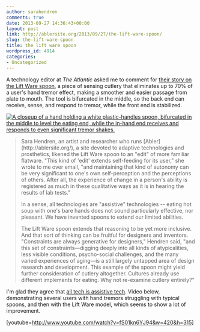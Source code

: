```yaml
---
author: sarahendren
comments: true
date: 2013-09-27 14:36:43+00:00
layout: post
link: http://ablersite.org/2013/09/27/the-lift-ware-spoon/
slug: the-lift-ware-spoon
title: the lift ware spoon
wordpress_id: 4914
categories:
- Uncategorized
---
```


A technology editor at _The Atlantic_ asked me to comment for [their story on the Lift Ware spoon](http://www.theatlantic.com/technology/archive/2013/09/a-spoon-for-people-with-parkinsons/279984/), a piece of sensing cutlery that eliminates up to 70% of a user's hand tremor effect, making a smoother and easier passage from plate to mouth. The tool is bifurcated in the middle, so the back end can receive, sense, and respond to tremor, while the front end is stabilized.

[![A closeup of a hand holding a white plastic-handles spoon, bifurcated in the middle to level the eating end, while the in-hand end receives and responds to even significant tremor shakes.](http://ablersite.files.wordpress.com/2013/09/spooninhandplant.jpg)](http://ablersite.files.wordpress.com/2013/09/spooninhandplant.jpg)


<blockquote>Sara Hendren, an artist and researcher who runs [Abler](http://ablersite.org/), a site devoted to adaptive technologies and prosthetics, likened the Lift Ware spoon to an "edit" of more familiar flatware. "This kind of 'edit' extends self-feeding for its user," she wrote to me over email, "and maintaining that kind of autonomy can be very significant to one's own self-perception and the perceptions of others. After all, the experience of change in a person's ability is registered as much in these qualitative ways as it is in hearing the results of lab tests."

In a sense, all technologies are "assistive" technologies -- eating hot soup with one's bare hands does not sound particularly effective, nor pleasant. We have invented spoons to extend our limited abilities.

The Lift Ware spoon extends that reasoning to be yet more inclusive. And that sort of thinking can be fruitful for designers and inventors. "Constraints are always generative for designers," Hendren said, "and this set of constraints—digging deeply into all kinds of atypicalities, less visible conditions, psycho-social challenges, and the many varied experiences of aging—is a still largely untapped area of design research and development. This example of the spoon might yield further consideration of cutlery altogether. Cultures already use different implements for eating. Why not re-examine cutlery entirely?"</blockquote>


I'm glad they agree that [all tech is assistive tech](https://medium.com/p/a8b9a581eb62). Video below, demonstrating several users with hand tremors struggling with typical spoons, and then with the Lift Ware model, which seems to show a lot of improvement.

[youtube=http://www.youtube.com/watch?v=fS01kn6YJ94&w=420&h=315]

